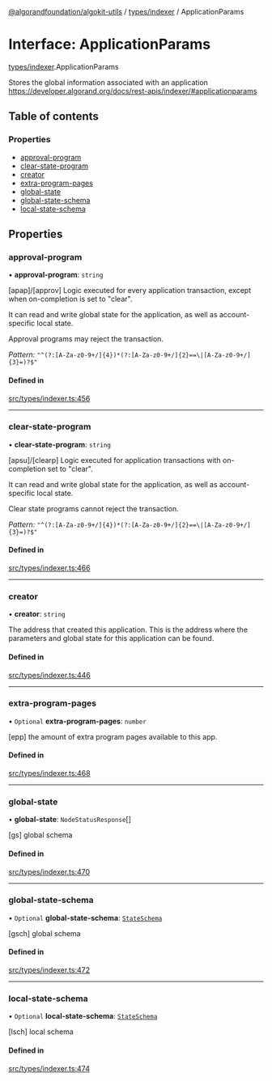 [@algorandfoundation/algokit-utils](../README.md) / [types/indexer](../modules/types_indexer.md) / ApplicationParams

# Interface: ApplicationParams

[types/indexer](../modules/types_indexer.md).ApplicationParams

Stores the global information associated with an application https://developer.algorand.org/docs/rest-apis/indexer/#applicationparams

## Table of contents

### Properties

- [approval-program](types_indexer.ApplicationParams.md#approval-program)
- [clear-state-program](types_indexer.ApplicationParams.md#clear-state-program)
- [creator](types_indexer.ApplicationParams.md#creator)
- [extra-program-pages](types_indexer.ApplicationParams.md#extra-program-pages)
- [global-state](types_indexer.ApplicationParams.md#global-state)
- [global-state-schema](types_indexer.ApplicationParams.md#global-state-schema)
- [local-state-schema](types_indexer.ApplicationParams.md#local-state-schema)

## Properties

### approval-program

• **approval-program**: `string`

[apap]/[approv] Logic executed for every application transaction, except when on-completion is set to "clear".

It can read and write global state for the application, as well as account-specific local state.

Approval programs may reject the transaction.

*Pattern:* `"^(?:[A-Za-z0-9+/]{4})*(?:[A-Za-z0-9+/]{2}==\|[A-Za-z0-9+/]{3}=)?$"`

#### Defined in

[src/types/indexer.ts:456](https://github.com/algorandfoundation/algokit-utils-ts/blob/main/src/types/indexer.ts#L456)

___

### clear-state-program

• **clear-state-program**: `string`

[apsu]/[clearp] Logic executed for application transactions with on-completion set to "clear".

It can read and write global state for the application, as well as account-specific local state.

Clear state programs cannot reject the transaction.

*Pattern:* `"^(?:[A-Za-z0-9+/]{4})*(?:[A-Za-z0-9+/]{2}==\|[A-Za-z0-9+/]{3}=)?$"`

#### Defined in

[src/types/indexer.ts:466](https://github.com/algorandfoundation/algokit-utils-ts/blob/main/src/types/indexer.ts#L466)

___

### creator

• **creator**: `string`

The address that created this application. This is the address where the parameters and global state for this application can be found.

#### Defined in

[src/types/indexer.ts:446](https://github.com/algorandfoundation/algokit-utils-ts/blob/main/src/types/indexer.ts#L446)

___

### extra-program-pages

• `Optional` **extra-program-pages**: `number`

[epp] the amount of extra program pages available to this app.

#### Defined in

[src/types/indexer.ts:468](https://github.com/algorandfoundation/algokit-utils-ts/blob/main/src/types/indexer.ts#L468)

___

### global-state

• **global-state**: `NodeStatusResponse`[]

[gs] global schema

#### Defined in

[src/types/indexer.ts:470](https://github.com/algorandfoundation/algokit-utils-ts/blob/main/src/types/indexer.ts#L470)

___

### global-state-schema

• `Optional` **global-state-schema**: [`StateSchema`](types_indexer.StateSchema.md)

[gsch] global schema

#### Defined in

[src/types/indexer.ts:472](https://github.com/algorandfoundation/algokit-utils-ts/blob/main/src/types/indexer.ts#L472)

___

### local-state-schema

• `Optional` **local-state-schema**: [`StateSchema`](types_indexer.StateSchema.md)

[lsch] local schema

#### Defined in

[src/types/indexer.ts:474](https://github.com/algorandfoundation/algokit-utils-ts/blob/main/src/types/indexer.ts#L474)
